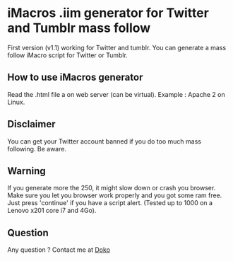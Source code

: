 # iMacros .iim generator for Twitter and Tumblr mass follow
First version (v1.1) working for Twitter and tumblr.
You can generate a mass follow iMacro script for Twitter or Tumblr.

## How to use iMacros generator
Read the .html file a on web server (can be virtual).
Example : Apache 2 on Linux.

## Disclaimer
You can get your Twitter account banned if you do too much mass following. Be aware.

## Warning
If you generate more the 250, it might slow down or crash you browser. Make sure you let you browser work properly and you got some ram free.
Just press 'continue' if you have a script alert. (Tested up to 1000 on a Lenovo x201 core i7 and 4Go).

## Question
Any question ? Contact me at [Doko](http://www.doko.fr/)
